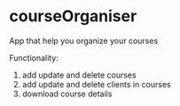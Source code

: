 # courseOrganiser

App that help you organize your courses

Functionality:
  1. add update and delete courses
  2. add update and delete clients in courses
  3. download course details
 
